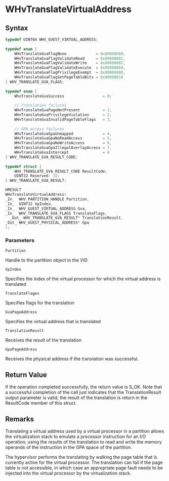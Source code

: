 # WHvTranslateVirtualAddress

## Syntax
```C
typedef UINT64 WHV_GUEST_VIRTUAL_ADDRESS; 
 
typedef enum { 
    WHvTranslateGvaFlagNone             = 0x00000000, 
    WHvTranslateGvaFlagValidateRead     = 0x00000001, 
    WHvTranslateGvaFlagValidateWrite    = 0x00000002, 
    WHvTranslateGvaFlagValidateExecute  = 0x00000004, 
    WHvTranslateGvaFlagPrivilegeExempt  = 0x00000008, 
    WHvTranslateGvaFlagSetPageTableBits = 0x00000010 
} WHV_TRANSLATE_GVA_FLAGS; 
 
typedef enum { 
    WhvTranslateGvaSuccess                 = 0; 
 
    // Translation failures 
    WHvTranslateGvaPageNotPresent          = 1, 
    WHvTranslateGvaPrivilegeViolation      = 2, 
    WHvTranslateGvaInvalidPageTableFlags   = 3, 
 
    // GPA access failures 
    WHvTranslateGvaGpaUnmapped             = 4, 
    WHvTranslateGvaGpaNoReadAccess         = 5, 
    WHvTranslateGvaGpaNoWriteAccess        = 6, 
    WHvTranslateGvaGpaIllegalOverlayAccess = 7, 
    WHvTranslateGvaIntercept               = 8 
} WHV_TRANSLATE_GVA_RESULT_CODE; 
 
typedef struct { 
    WHV_TRANSLATE_GVA_RESULT_CODE ResultCode; 
    UINT32 Reserved: 32; 
} WHV_TRANSLATE_GVA_RESULT; 

HRESULT 
WHvTranslateVirtualAddress( 
_In_  WHV_PARTITION_HANDLE Partition, 
_In_  UINT32 VpIndex, 
_In_  WHV_GUEST_VIRTUAL_ADDRESS Gva, 
_In_  WHV_TRANSLATE_GVA_FLAGS TranslateFlags, 
  _Out_ WHV_TRANSLATE_GVA_RESULT* TranslationResult, 
_Out_ WHV_GUEST_PHYSICAL_ADDRESS* Gpa 
);  
```
### Parameters

`Partition`

Handle to the partition object in the VID

`VpIndex` 

Specifies the index of the virtual processor for which the virtual address is translated

`TranslateFlages` 

Specifies flags for the translation 

`GvaPageAddress` 

Specifies the virtual address that is translated

`TranslationResult` 

Receives the result of the translation

`GpaPageAddress` 

Receives the physical address if the translation was successful. 

## Return Value

If the operation completed successfully, the return value is S_OK. Note that a successful completion of the call just indicates that the TranslationResult output parameter is valid, the result of the translation is return in the ResultCode member of this struct. 

## Remarks

Translating a virtual address used by a virtual processor in a partition allows the virtualization stack to emulate a processor instruction for an I/O operation, using the results of the translation to read and write the memory operands of the instruction in the GPA space of the partition. 

The hypervisor performs the translating by walking the page table that is currently active for the virtual processor. The translation can fail if the page table is not accessible, in which case an appropriate page fault needs to be injected into the virtual processor by the virtualization stack. 

